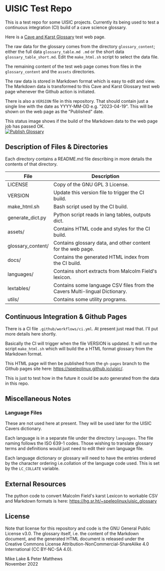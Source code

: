 # UISIC Test Repo

This is a test repo for some UISIC projects. Currently its being used to test a
continuous integration (CI) build of a cave science glossary.

Here is a [Cave and Karst Glossary](https://speleolinux.github.io/uisic/) test web page. 

The raw data for the glossary comes from the directory `glossary_content`; either 
the full data `glossary_table.md .md` or the short data `glossary_table_short.md`. 
Edit the `make_html.sh` script to select the data file.

The remaining content of the test web page comes from files in the `glossary_content`
and the `assets` directories.

The raw data is stored in Markdown format which is easy to edit and view. 
The Markdown data is transformed to this Cave and Karst Glossary test web page
whenever the Github action is initiated. 

There is also a `VERSION` file in this repository. That should contain just a
single line with the date as YYYY-MM-DD e.g. "2023-04-19". This will be shown
on the web page as the "Published" date.

This status image shows if the build of the Markdown data to the web page job has passed OK.    
[![Publish Glossary](https://github.com/speleolinux/uisic/actions/workflows/ci.yml/badge.svg)](https://github.com/speleolinux/uisic/actions/)

<!--
![Github Pages](https://github.com/speleolinux/uisic/actions/workflows/ci.yml/badge.svg?branch=gh-pages)
-->

## Description of Files & Directories

Each directory contains a README.md file describing in more details the
contents of that directory.

| File                  | Description |
| ----                  | ----------- |
| LICENSE               | Copy of the GNU GPL 3 License.                              |
| VERSION               | Update this version file to trigger the CI build.           |
| make_html.sh          | Bash script used by the CI build.                           |
| generate_dict.py      | Python script reads in lang tables, outputs dict.           |
| assets/               | Contains HTML code and styles for the CI build.             |
| glossary_content/     | Contains glossary data, and other content for the web page. |
| docs/                 | Contains the generated HTML index from the CI build.        |
| languages/            | Contains short extracts from Malcolm Field's lexicon.       |
| lextables/            | Contains some language CSV files from the Cavers Multi-lingual Dictionary. |
| utils/                | Contains some utility programs.                             |

## Continuous Integration & Github Pages

There is a CI file `.github/workflows/ci.yml`. At present just read that.
I'll put more details here shortly. 

Basically the CI will trigger when the file VERSION is updated. It will run the
script `make_html.sh` which will build the a HTML format glossary from the Markdown format.

This HTML page will then be published from the `gh-pages` branch to the Github
pages site here: <https://speleolinux.github.io/uisic/>.

This is just to test how in the future it could be auto generated from
the data in this repo.

## Miscellaneous Notes

### Language Files

These are not used here at present. They will be used later for the UISIC Cavers dictionary.

Each language is in a separate file under the directory `languages`. The file
naming follows the ISO 639-1 codes. Those wishing to translate glossary terms
and definitions would just need to edit their own language file.

Each language dictionary or glossary will need to have the entries ordered by
the character ordering i.e.collation of the language code used. This is set by
the `LC_COLLATE` variable.

## External Resources

The python code to convert Malcolm Field's karst Lexicon to workable CSV and
Markdown formats is here: <https://hg.sr.ht/~speleolinux/uisic_glossary>

## License

Note that license for this repository and code is the GNU General Public License v3.0.
The glossary itself, i.e. the content of the Markdown document, and the generated 
HTML document is released under the Creative Commons License
Attribution-NonCommercial-ShareAlike 4.0 International (CC BY-NC-SA 4.0).

Mike Lake & Peter Matthews        
November 2022

